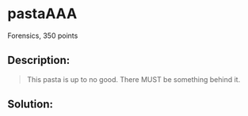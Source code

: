 # pastaAAA
Forensics, 350 points

## Description:
> This pasta is up to no good. There MUST be something behind it.


## Solution: 


